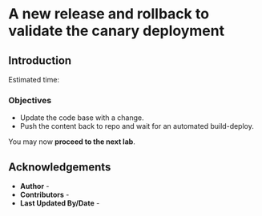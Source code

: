# A new release and rollback to validate the canary deployment

## Introduction

Estimated time: 

### Objectives



* Update the code base with a change.
* Push the content back to repo and wait for an automated build-deploy.


You may now **proceed to the next lab**.


## Acknowledgements

* **Author** - 
* **Contributors** -  
* **Last Updated By/Date** - 




